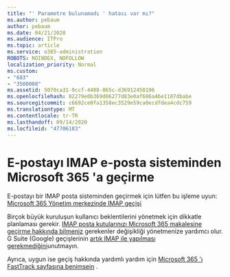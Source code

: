 ```yaml
---
title: "' Parametre bulunamadı ' hatası var mı?"
ms.author: pebaum
author: pebaum
ms.date: 04/21/2020
ms.audience: ITPro
ms.topic: article
ms.service: o365-administration
ROBOTS: NOINDEX, NOFOLLOW
localization_priority: Normal
ms.custom:
- "683"
- "3500008"
ms.assetid: 5070ca31-9ccf-4408-865c-d36912450196
ms.openlocfilehash: 82279e0b369d06277d83e0af686a46e1107dbabe
ms.sourcegitcommit: c6692ce0fa1358ec3529e59ca0ecdfdea4cdc759
ms.translationtype: MT
ms.contentlocale: tr-TR
ms.lasthandoff: 09/14/2020
ms.locfileid: "47706183"
---
```

# <a name="migrating-email-from-imap-email-system-to-microsoft-365"></a>E-postayı IMAP e-posta sisteminden Microsoft 365 'a geçirme

E-postayı bir IMAP posta sisteminden geçirmek için lütfen bu işleme uyun: [Microsoft 365 Yönetim merkezinde IMAP geçişi](https://docs.microsoft.com/Exchange/mailbox-migration/migrating-imap-mailboxes/imap-migration-in-the-admin-center)
  
Birçok büyük kuruluşun kullanıcı beklentilerini yönetmek için dikkatle planlaması gerekir. [IMAP posta kutularınızı Microsoft 365 makalesine geçirme hakkında bilmeniz](https://docs.microsoft.com/Exchange/mailbox-migration/migrating-imap-mailboxes/migrating-imap-mailboxes) gerekenler değişikliği yönetmenize yardımcı olur. G Suite (Google) geçişlerinin [artık IMAP ile yapılması gerekmediğini](https://docs.microsoft.com/Exchange/mailbox-migration/perform-g-suite-migration)unutmayın.

Ayrıca, uygun ise geçiş hakkında yardımlı yardım için [Microsoft 365 'ı FastTrack sayfasına benimsein](https://www.microsoft.com/fasttrack/microsoft-365/office-365) .
  
